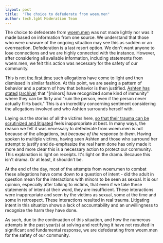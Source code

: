 ```yaml
---
layout: post
title:  "The choice to defederate from woem.men"
author: tech.lgbt Moderation Team
---
```


The choice to defederate from [woem.men](https://woem.men/) was not made lightly nor was it made based on information from one source. We understand that those who were unaware of the ongoing situation may see this as sudden or an overreaction. Defederation is a last resort option. We don't want anyone to lose connections and we are highly connected with the instance. However, after considering all available information, including statements from woem.men, we felt this action was necessary for the safety of our community.

This is not [the first time](https://docs.google.com/document/d/173KGiodN8KSV7CmXn1QgUTtQO2YJ5ozzNknvA-cpR9k/edit?usp=sharing) such allegations have come to light and then dismissed in similar fashion. At this point, we are seeing a pattern of behavior and a pattern of how that behavior is then justified. [Ashten has stated](https://woem.men/notes/9z2x48ysedq000b2) [(archive)](https://archive.is/M6xPz) that "[minors] have recognized some kind of immunity" where they can be flirty and "ruin the person, even if the person never actually flirts back." This is an incredibly concerning sentiment considering the allegations involved and who Ashten surrounds herself with.

Laying out the stories of all the victims here, [so that their trauma can be scrutinized and litigated](https://wanderingwires.net/notes/a1qhjnskg7yr3tre) feels inappropriate at best. In many ways, the reason we felt it was necessary to defederate from woem.men is not because of the allegations, but *because of the response to them*. Having spoken to multiple victims, having seen Ashten and those who surround her attempt to justify and de-emphasize the real harm done has only made it more and more clear this is a necessary action to protect our community. This explanation is light on receipts. It's light on the drama. Because this isn't drama. Or at least, it shouldn't be.

At the end of the day, most of the attempts from woem.men to combat these allegations have come down to a question of intent - did the adult in question mean for the interactions with minors to be seen as sexual. It is our opinion, especially after talking to victims, that even if we take these statements of intent at their word, they are insufficient. These interactions were inappropriate and seen by the victims as sexual, some at the time and some in retrospect. These interactions resulted in real trauma. Litigating intent in this situation shows a lack of accountability and an unwillingness to recognize the harm they have done.

As such, due to the continuation of this situation, and how the numerous attempts in the past year(s) at solving and rectifying it have not resulted in significant and fundamental response, we are defederating from woem.men for the safety of our community.
